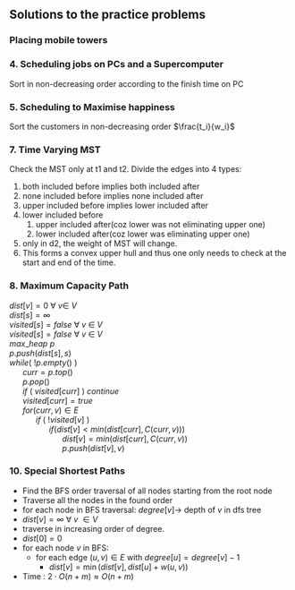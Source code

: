 ## Solutions to the practice problems

### Placing mobile towers

### 4. Scheduling jobs on PCs and a Supercomputer
Sort in non-decreasing order according to the finish time on PC

### 5. Scheduling to Maximise happiness
Sort the customers in non-decreasing order $\frac{t_i}{w_i}$

### 7. Time Varying MST
Check the MST only at t1 and t2. Divide the edges into 4 types: 
1. both included before implies both included after
2. none included before implies none included after
3. upper included before implies lower included after
4. lower included before 
    1. upper included after(coz lower was not eliminating upper one)
    2. lower included after(coz lower was eliminating upper one)
5. only in d2, the weight of MST will change.
6. This forms a convex upper hull and thus one only needs to check at the start and end of the time.

### 8. Maximum Capacity Path
$dist[v] = 0\ \forall\ v \in\ V$ <br>
$dist[s] = \infty$ <br>
$visited[s] = false\ \forall\ v\ \in\ V$ <br>
$visited[s] = false\ \forall\ v\ \in\ V$ <br>
$max\_heap\ p$ <br>
$p.push(dist[s], s)$ <br>
$while(\ !p.empty()\ )$ <br>
$\ \ \ \ \ \ curr = p.top()$ <br>
$\ \ \ \ \ \ p.pop()$ <br>
$\ \ \ \ \ \ if\ (\ visited[curr]\ )\ continue$ <br>
$\ \ \ \ \ \ visited[curr] = true$ <br>
$\ \ \ \ \ \ for(curr, v) \in E$ <br>
$\ \ \ \ \ \ \ \ \ \ \ \ if\ (\ !visited[v]\ )$ <br>
$\ \ \ \ \ \ \ \ \ \ \ \ \ \ \ \ \ \ if(dist[v] < min (dist[curr], C(curr, v)))$ <br>
$\ \ \ \ \ \ \ \ \ \ \ \ \ \ \ \ \ \ \ \ \ \ \ \ dist[v] = min(dist[curr], C(curr, v))$ <br>
$\ \ \ \ \ \ \ \ \ \ \ \ \ \ \ \ \ \ \ \ \ \ \ \ p.push(dist[v], v)$ <br>
<!-- $\ \ \ \ \ \ \ \ \ \ \ \ \ \ \ \ \ \ \}$ <br>
$\ \ \ \ \ \ \ \ \ \ \ \ \}$ <br>
$\ \ \ \ \ \ \}$ <br>
$\}$ <br> -->

### 10. Special Shortest Paths
- Find the BFS order traversal of all nodes starting from the root node
- Traverse all the nodes in the found order
- for each node in BFS traversal: $degree[v] \rightarrow$ depth of $v$ in dfs tree
- $dist[v] = \infty\ \forall\ v\ \in V$  
- traverse in increasing order of degree.
- $dist[0] = 0$
- for each node $v$ in BFS:
    - for each edge $(u, v) \in E$ with $degree[u] = degree[v] - 1$
        - $dist[v] = \min(dist[v], dist[u] + w(u, v))$
- Time : $2\cdot O(n+m) \approx O(n+m)$